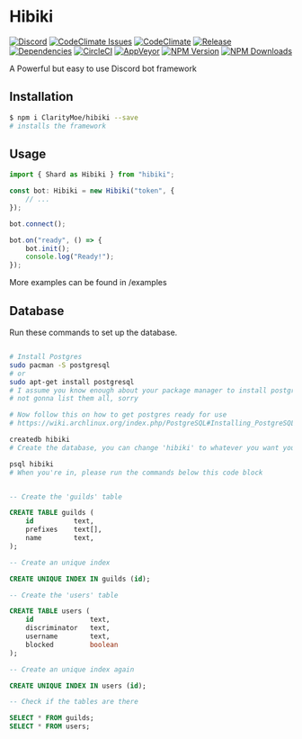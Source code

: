 # Hibiki

[![Discord](https://img.shields.io/discord/251664386459041792.svg?style=flat-square)](https://discord.gg/rmMTZue) [![CodeClimate Issues](https://img.shields.io/codeclimate/issues/github/ClarityMoe/hibiki.svg?style=flat-square)](https://codeclimate.com/github/ClarityMoe/hibiki/issues) [![CodeClimate](https://img.shields.io/codeclimate/github/ClarityMoe/hibiki.svg?style=flat-square)](https://codeclimate.com/github/ClarityMoe/hibiki) [![Release](https://img.shields.io/github/release/ClarityMoe/hibiki.svg?style=flat-square)](https://github.com/ClarityMoe/hibiki/releases) [![Dependencies](https://david-dm.org/ClarityMoe/hibiki.svg?style=flat-square)](https://david-dm.org/ClarityMoe/hibiki) [![CircleCI](https://img.shields.io/circleci/project/github/ClarityMoe/hibiki.svg?style=flat-square)](https://circleci.com/gh/ClarityMoe/hibiki) [![AppVeyor](https://img.shields.io/appveyor/ci/noud02/hibiki.svg?style=flat-square)](https://ci.appveyor.com/project/noud02/hibiki/) [![NPM Version](https://img.shields.io/npm/v/hibiki.svg?style=flat-square)](https://npmjs.com/package/hibiki) [![NPM Downloads](https://img.shields.io/npm/dt/hibiki.svg?style=flat-square)](https://npmjs.com/package/hibiki)

A Powerful but easy to use Discord bot framework

## Installation

```bash
$ npm i ClarityMoe/hibiki --save
# installs the framework
```

## Usage

```ts
import { Shard as Hibiki } from "hibiki";

const bot: Hibiki = new Hibiki("token", {
    // ...
});

bot.connect();

bot.on("ready", () => {
    bot.init();
    console.log("Ready!");
});

```

More examples can be found in /examples

## Database

Run these commands to set up the database.

```bash

# Install Postgres
sudo pacman -S postgresql
# or
sudo apt-get install postgresql
# I assume you know enough about your package manager to install postgresql
# not gonna list them all, sorry

# Now follow this on how to get postgres ready for use
# https://wiki.archlinux.org/index.php/PostgreSQL#Installing_PostgreSQL

createdb hibiki
# Create the database, you can change 'hibiki' to whatever you want your db name to be

psql hibiki
# When you're in, please run the commands below this code block

```

```sql

-- Create the 'guilds' table

CREATE TABLE guilds (
    id          text,
    prefixes    text[],
    name        text,
);

-- Create an unique index

CREATE UNIQUE INDEX IN guilds (id);

-- Create the 'users' table

CREATE TABLE users (
    id              text,
    discriminator   text,
    username        text,
    blocked         boolean
);

-- Create an unique index again

CREATE UNIQUE INDEX IN users (id);

-- Check if the tables are there

SELECT * FROM guilds;
SELECT * FROM users;

```